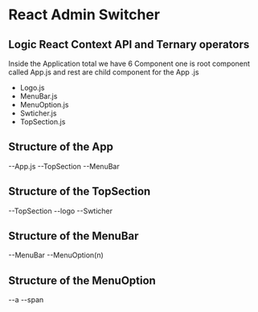 # React Admin Switcher

## Logic React Context API and Ternary operators

<p>Inside the Application total we have 6 Component one is root component called App.js and rest are child component for the App .js</p>
<ul>
<li>Logo.js</li>
<li>MenuBar.js</li>
<li>MenuOption.js</li>
<li>Swticher.js</li>
<li>TopSection.js</li>
</ul>

## Structure of the App

--App.js
--TopSection
--MenuBar

## Structure of the TopSection

--TopSection
--logo
--Swticher

## Structure of the MenuBar

--MenuBar
--MenuOption(n)

## Structure of the MenuOption

--a
--span
